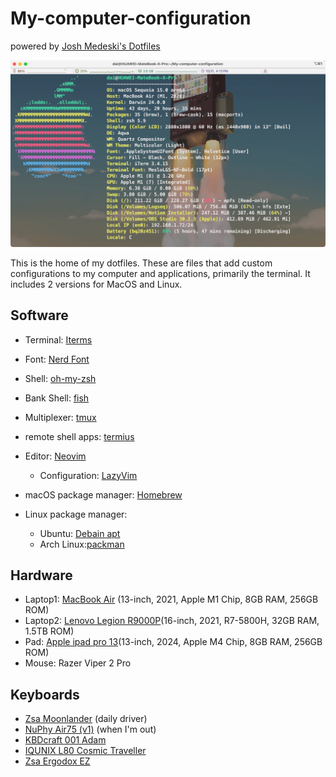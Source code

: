 # My-computer-configuration

powered by [Josh Medeski's Dotfiles](https://github.com/joshmedeski/dotfiles)

![screenshot](./image.png)

This is the home of my dotfiles. These are files that add custom configurations to my computer and applications, primarily the terminal. It includes 2 versions for MacOS and Linux.


## Software

- Terminal: [Iterms](https://iterm2.com/)
- Font: [Nerd Font](https://github.com/ryanoasis/nerd-fonts)

- Shell: [oh-my-zsh](https://github.com/ohmyzsh/ohmyzsh)
- Bank Shell: [fish](https://fishshell.com)
- Multiplexer: [tmux](https://github.com/tmux/tmux/wiki)
- remote shell apps: [termius](https://termius.com/)
- Editor: [Neovim](https://neovim.io)
  - Configuration: [LazyVim](https://www.lazyvim.org/)
- macOS package manager: [Homebrew](https://brew.sh)
- Linux package manager:
  - Ubuntu: [Debain apt](https://github.com/Debian/apt)
  - Arch Linux:[packman]()

## Hardware

- Laptop1: [MacBook Air](https://www.apple.com/macbook-air/) (13-inch, 2021, Apple M1 Chip, 8GB RAM, 256GB ROM)
- Laptop2: [Lenovo Legion R9000P](https://www.lenovo.com/us/en/legion/)(16-inch, 2021, R7-5800H, 32GB RAM, 1.5TB ROM)
- Pad: [Apple ipad pro 13](https://www.apple.com/ipad-pro/)(13-inch, 2024, Apple M4 Chip, 8GB RAM, 256GB ROM)
- Mouse: Razer Viper 2 Pro

## Keyboards

- [Zsa Moonlander](https://www.zsa.io/moonlander/) (daily driver)
- [NuPhy Air75 (v1)](https://nuphy.com/products/air75-v2) (when I'm out)
- [KBDcraft 001 Adam](https://kbdcraft.store/products/adam)
- [IQUNIX L80 Cosmic Traveller](https://iqunix.store/collections/80-series/products/iqunix-l80-cosmic-traveller)
- [Zsa Ergodox EZ](https://ergodox-ez.com)
